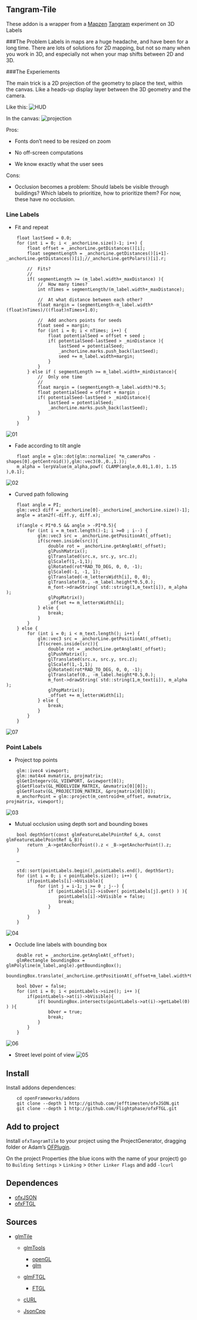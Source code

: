 ## Tangram-Tile

These addon is a wrapper from a [Mapzen](mapzen.com) [Tangram](https://github.com/tangrams) experiment on 3D Labels 

###The Problem
Labels in maps are a huge headache, and have been for a long time. There are lots of solutions for 2D mapping, but not so many when you work in 3D, and especially not when your map shifts between 2D and 3D. 

###The Experiements

The main trick is a 2D projection of the geometry to place the text, within the canvas. Like a heads-up display layer between the 3D geometry and the camera.

Like this: 
![HUD](images/Pg_24_top.JPG)

In the canvas: 
![projection](images/projection.png)

Pros:

* Fonts don’t need to be resized on zoom

* No off-screen computations

* We know exactly what the user sees

Cons:

* Occlusion becomes a problem: Should labels be visible through buildings? Which labels to prioritize, how to prioritize them? For now, these have no occlusion. 

### Line Labels

* Fit and repeat

```
	float lastSeed = 0.0;
	for (int i = 0; i < _anchorLine.size()-1; i++) {
		float offset = _anchorLine.getDistances()[i];
		float segmentLength = _anchorLine.getDistances()[i+1]-_anchorLine.getDistances()[i];//_anchorLine.getPolars()[i].r;

		//  Fits?
		//
		if( segmentLength >= (m_label.width+_maxDistance) ){
			//  How many times?
			int nTimes = segmentLength/(m_label.width+_maxDistance);
            
			//  At what distance between each other?
			float margin = (segmentLength-m_label.width*(float)nTimes)/((float)nTimes+1.0);
            
			//  Add anchors points for seeds
			float seed = margin;
			for (int i = 0; i < nTimes; i++) {
				float potentialSeed = offset + seed ;
				if( potentialSeed-lastSeed > _minDistance ){
					lastSeed = potentialSeed;
					_anchorLine.marks.push_back(lastSeed);
					seed += m_label.width+margin;
				}
			}
		} else if ( segmentLength >= m_label.width+_minDistance){
			//  Only one time
			//
			float margin = (segmentLength-m_label.width)*0.5;
			float potentialSeed = offset + margin ;
			if( potentialSeed-lastSeed > _minDistance){
				lastSeed = potentialSeed;
				_anchorLine.marks.push_back(lastSeed);
			}
		}
	}
```

![01](images/01.gif)

* Fade according to tilt angle

```
	float angle = glm::dot(glm::normalize( *m_cameraPos - shapes[0].getCentroid()),glm::vec3(0.,0.,1.));
	m_alpha = lerpValue(m_alpha,powf( CLAMP(angle,0.01,1.0), 1.15 ),0.1);
```

![02](images/02.gif)

* Curved path following

```
	float angle = PI;
	glm::vec3 diff = _anchorLine[0]-_anchorLine[_anchorLine.size()-1];
	angle = atan2f(-diff.y, diff.x);
        
	if(angle < PI*0.5 && angle > -PI*0.5){
		for (int i = m_text.length()-1; i >=0 ; i--) {
			glm::vec3 src = _anchorLine.getPositionAt(_offset);
			if(screen.inside(src)){
				double rot = _anchorLine.getAngleAt(_offset);
				glPushMatrix();
				glTranslated(src.x, src.y, src.z);
				glScalef(1,-1,1);
				glRotated(rot*RAD_TO_DEG, 0, 0, -1);
				glScaled(-1, -1, 1);
				glTranslated(-m_lettersWidth[i], 0, 0);
				glTranslatef(0., -m_label.height*0.5,0.);
				m_font->drawString( std::string(1,m_text[i]), m_alpha );
				glPopMatrix();
				_offset += m_lettersWidth[i];
			} else {
				break;
			}
		}
	} else {
		for (int i = 0; i < m_text.length(); i++) {
			glm::vec3 src = _anchorLine.getPositionAt(_offset);
			if(screen.inside(src)){
				double rot = _anchorLine.getAngleAt(_offset);
				glPushMatrix();
				glTranslated(src.x, src.y, src.z);
				glScalef(1,-1,1);
				glRotated(rot*RAD_TO_DEG, 0, 0, -1);
				glTranslatef(0., -m_label.height*0.5,0.);
				m_font->drawString( std::string(1,m_text[i]), m_alpha );
				glPopMatrix();
				_offset += m_lettersWidth[i];
			} else {
				break;
			}
		}
	}
```

![07](images/07.gif)

### Point Labels

* Project top points 

```
	glm::ivec4 viewport;
	glm::mat4x4 mvmatrix, projmatrix;
	glGetIntegerv(GL_VIEWPORT, &viewport[0]);
	glGetFloatv(GL_MODELVIEW_MATRIX, &mvmatrix[0][0]);
	glGetFloatv(GL_PROJECTION_MATRIX, &projmatrix[0][0]);
	m_anchorPoint = glm::project(m_centroid+m_offset, mvmatrix, projmatrix, viewport);
```

![03](images/03.gif)

* Mutual occlusion using depth sort and bounding boxes

```
	bool depthSort(const glmFeatureLabelPointRef &_A, const glmFeatureLabelPointRef &_B){
		return _A->getAnchorPoint().z < _B->getAnchorPoint().z;
	}

	…

	std::sort(pointLabels.begin(),pointLabels.end(), depthSort);
	for (int i = 0; i < pointLabels.size(); i++) {
		if(pointLabels[i]->bVisible){
			for (int j = i-1; j >= 0 ; j--) {
				if (pointLabels[i]->isOver( pointLabels[j].get() ) ){
					pointLabels[i]->bVisible = false;
					break;
				}
			}
		}
	}
```


![04](images/04.gif)

* Occlude line labels with bounding box

```
	double rot = _anchorLine.getAngleAt(_offset);
	glmRectangle boundingBox = glmPolyline(m_label,angle).getBoundingBox();
	boundingBox.translate(_anchorLine.getPositionAt(_offset+m_label.width*0.5));

	bool bOver = false;
	for (int i = 0; i < pointLabels->size(); i++ ){
		if(pointLabels->at(i)->bVisible){
			if( boundingBox.intersects(pointLabels->at(i)->getLabel(0) ) ){
				bOver = true;
				break;
			}
		}
	}
```

![06](images/06.gif)

* Street level point of view
![05](images/05.gif)

## Install

Install addons dependences: 

```
	cd openFrameworks/addons
	git clone --depth 1 http://github.com/jefftimesten/ofxJSON.git
	git clone --depth 1 http://github.com/Flightphase/ofxFTGL.git
```

## Add to project

Install ```ofxTangramTile``` to your project using the ProjectGenerator, dragging folder or Adam’s [OFPlugin](https://github.com/admsyn/OFPlugin). 

On the project Properties (the blue icons with the name of your project) go to `Building Settings` > `Linking` > `Other Linker Flags` and add `-lcurl`

## Dependences

- [ofxJSON](https://github.com/jefftimesten/ofxJSON)
- [ofxFTGL](https://github.com/Flightphase/ofxFTGL)

## Sources

- [glmTile](https://github.com/tangrams/glmTile)

	* [glmTools](https://github.com/tangrams/glmTools)
		-	[openGL](http://www.opengl.org/)
		- [glm](http://glm.g-truc.net/0.9.5/index.html)

	* [glmFTGL](https://github.com/tangrams/glmFTGL)
		- [FTGL](http://sourceforge.net/projects/ftgl/)

	* [cURL](http://curl.haxx.se/libcurl/)
	* [JsonCpp](https://github.com/open-source-parsers/jsoncpp)


